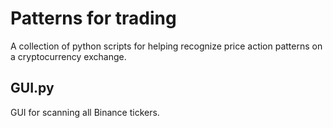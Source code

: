 # Patterns for trading
A collection of python scripts for helping recognize price action patterns on a cryptocurrency exchange.

## GUI.py
GUI for scanning all Binance tickers.
